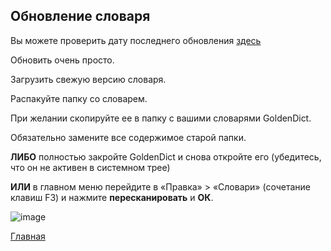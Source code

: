 ## Обновление словаря

Вы можете проверить дату последнего обновления [здесь](https://github.com/sasanarakkha/study-tools/releases/latest)

Обновить очень просто.

Загрузить свежую версию словаря.

Распакуйте папку со словарем.

При желании скопируйте ее в папку с вашими словарями GoldenDict.

Обязательно замените все содержимое старой папки.

**ЛИБО** полностью закройте GoldenDict и снова откройте его (убедитесь, что он не активен в системном трее)

**ИЛИ** в главном меню перейдите в «Правка» > «Словари» (сочетание клавиш F3) и нажмите **пересканировать** и **ОК**.

![image](https://user-images.githubusercontent.com/39419221/153735523-e69edbf1-f454-4844-b5f8-4f6c1684618f.png)

[Главная](https://devamitta.github.io/pali/pali_dict.html)
